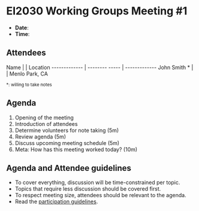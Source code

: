 # EI2030 Working Groups Meeting #1

- **Date**:
- **Time**:

## Attendees

Name          |                 | Location
------------- | --------  ----- | -------------
John Smith *  |                 | Menlo Park, CA

<small>\*: willing to take notes</small>

## Agenda

1. Opening of the meeting
1. Introduction of attendees
1. Determine volunteers for note taking (5m)
1. Review agenda (5m)
1. Discuss upcoming meeting schedule (5m)
1. Meta: How has this meeting worked today? (10m)

## Agenda and Attendee guidelines

- To cover everything, discussion will be time-constrained per topic.
- Topics that require less discussion should be covered first.
- To respect meeting size, attendees should be relevant to the agenda.
- Read the [participation guidelines](../README.md#participation-guidelines).
